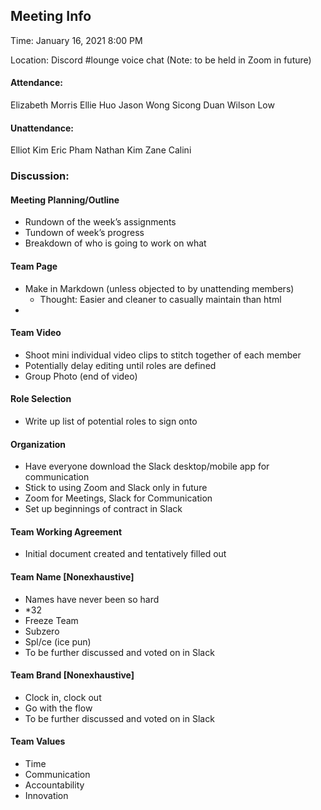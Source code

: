 ## Meeting Info
Time: January 16, 2021 8:00 PM

Location: Discord #lounge voice chat (Note: to be held in Zoom in future)

#### Attendance:
Elizabeth Morris
Ellie Huo
Jason Wong
Sicong Duan
Wilson Low

#### Unattendance:
Elliot Kim
Eric Pham
Nathan Kim
Zane Calini

### Discussion:

#### Meeting Planning/Outline
- Rundown of the week’s assignments
- Tundown of week’s progress
- Breakdown of who is going to work on what

#### Team Page
- Make in Markdown (unless objected to by unattending members)
	- Thought: Easier and cleaner to casually maintain than html
- 

#### Team Video
- Shoot mini individual video clips to stitch together of each member
- Potentially delay editing until roles are defined
- Group Photo (end of video)

#### Role Selection
- Write up list of potential roles to sign onto

#### Organization
- Have everyone download the Slack desktop/mobile app for communication
- Stick to using Zoom and Slack only in future
- Zoom for Meetings, Slack for Communication
- Set up beginnings of contract in Slack

#### Team Working Agreement
- Initial document created and tentatively filled out

#### Team Name [Nonexhaustive]
- Names have never been so hard
- *32
- Freeze Team
- Subzero
- Spl/ce (ice pun)
- To be further discussed and voted on in Slack

#### Team Brand [Nonexhaustive]
- Clock in, clock out
- Go with the flow
- To be further discussed and voted on in Slack

#### Team Values
- Time
- Communication
- Accountability
- Innovation
